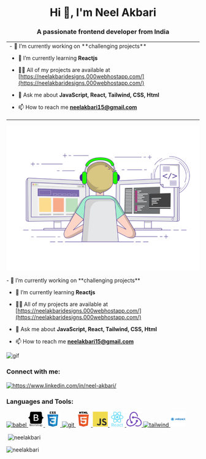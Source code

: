 <h1 align="center">Hi 👋, I'm Neel Akbari</h1>
<h3 align="center">A passionate frontend developer from India</h3>
<table>
  <tr>
    <td valign="top">- 🔭 I’m currently working on **challenging projects**

- 🌱 I’m currently learning **Reactjs**

- 👨‍💻 All of my projects are available at [https://neelakbaridesigns.000webhostapp.com/](https://neelakbaridesigns.000webhostapp.com/)

- 💬 Ask me about **JavaScript, React, Tailwind, CSS, Html**

- 📫 How to reach me **neelakbari15@gmail.com**</td>

      
      
     

    
  </tr>
</table>

 ![](https://github.com/neelakbari/neelakbari/blob/main/gif.gif)
<div display="flex">
<div>
- 🔭 I’m currently working on **challenging projects**

- 🌱 I’m currently learning **Reactjs**

- 👨‍💻 All of my projects are available at [https://neelakbaridesigns.000webhostapp.com/](https://neelakbaridesigns.000webhostapp.com/)

- 💬 Ask me about **JavaScript, React, Tailwind, CSS, Html**

- 📫 How to reach me **neelakbari15@gmail.com**
</div>
 
![gif](https://user-images.githubusercontent.com/112858087/235429838-af369d24-1164-4b5a-9b8b-86ee4d9c6e41.gif)

</div>
<h3 align="left">Connect with me:</h3>
<p align="left">
<a href="https://linkedin.com/in/https://www.linkedin.com/in/neel-akbari/" target="blank"><img align="center" src="https://raw.githubusercontent.com/rahuldkjain/github-profile-readme-generator/master/src/images/icons/Social/linked-in-alt.svg" alt="https://www.linkedin.com/in/neel-akbari/" height="30" width="40" /></a>
</p>

<h3 align="left">Languages and Tools:</h3>
<p align="left"> <a href="https://babeljs.io/" target="_blank" rel="noreferrer"> <img src="https://www.vectorlogo.zone/logos/babeljs/babeljs-icon.svg" alt="babel" width="40" height="40"/> </a> <a href="https://getbootstrap.com" target="_blank" rel="noreferrer"> <img src="https://raw.githubusercontent.com/devicons/devicon/master/icons/bootstrap/bootstrap-plain-wordmark.svg" alt="bootstrap" width="40" height="40"/> </a> <a href="https://www.w3schools.com/css/" target="_blank" rel="noreferrer"> <img src="https://raw.githubusercontent.com/devicons/devicon/master/icons/css3/css3-original-wordmark.svg" alt="css3" width="40" height="40"/> </a> <a href="https://git-scm.com/" target="_blank" rel="noreferrer"> <img src="https://www.vectorlogo.zone/logos/git-scm/git-scm-icon.svg" alt="git" width="40" height="40"/> </a> <a href="https://www.w3.org/html/" target="_blank" rel="noreferrer"> <img src="https://raw.githubusercontent.com/devicons/devicon/master/icons/html5/html5-original-wordmark.svg" alt="html5" width="40" height="40"/> </a> <a href="https://developer.mozilla.org/en-US/docs/Web/JavaScript" target="_blank" rel="noreferrer"> <img src="https://raw.githubusercontent.com/devicons/devicon/master/icons/javascript/javascript-original.svg" alt="javascript" width="40" height="40"/> </a> <a href="https://reactjs.org/" target="_blank" rel="noreferrer"> <img src="https://raw.githubusercontent.com/devicons/devicon/master/icons/react/react-original-wordmark.svg" alt="react" width="40" height="40"/> </a> <a href="https://redux.js.org" target="_blank" rel="noreferrer"> <img src="https://raw.githubusercontent.com/devicons/devicon/master/icons/redux/redux-original.svg" alt="redux" width="40" height="40"/> </a> <a href="https://tailwindcss.com/" target="_blank" rel="noreferrer"> <img src="https://www.vectorlogo.zone/logos/tailwindcss/tailwindcss-icon.svg" alt="tailwind" width="40" height="40"/> </a> <a href="https://webpack.js.org" target="_blank" rel="noreferrer"> <img src="https://raw.githubusercontent.com/devicons/devicon/d00d0969292a6569d45b06d3f350f463a0107b0d/icons/webpack/webpack-original-wordmark.svg" alt="webpack" width="40" height="40"/> </a> </p>

<p>&nbsp;<img align="center" src="https://github-readme-stats.vercel.app/api?username=neelakbari&show_icons=true&locale=en" alt="neelakbari" /></p>

<p><img align="center" src="https://github-readme-streak-stats.herokuapp.com/?user=neelakbari&" alt="neelakbari" /></p>
